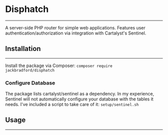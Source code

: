 # Disphatch
---
A server-side PHP router for simple web applications. Features user authentication/authorization via integration with Cartalyst's Sentinel.

## Installation
---
Install the package via Composer:
`composer require jackbradford/disphatch`

### Configure Database
The package lists cartalyst/sentinel as a dependency. In my experience, Sentinel will not automatically configure your database with the tables it needs. I've included a script to take care of it: `setup/sentinel.sh`

## Usage
---

